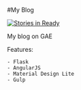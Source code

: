 #My Blog

[![Stories in Ready](https://badge.waffle.io/davidshen84/davidshen84-blog.png?label=ready&title=Ready)](https://waffle.io/davidshen84/davidshen84-blog)

My blog on GAE

Features:

    - Flask
    - AngularJS
    - Material Design Lite
    - Gulp
